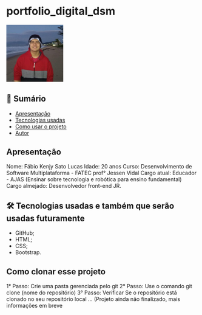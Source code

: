 # portfolio_digital_dsm

<img src="mgt/fabio.jpeg" width="150px">

## 📑 Sumário
- [Apresentação](#apresentacao)
- [Tecnologias usadas](#tecnologias)
- [Como usar o projeto](#como-usar)
- [Autor](#autor)

## Apresentação<a name="apresentacao"></a>
Nome: Fábio Kenjy Sato Lucas
Idade: 20 anos
Curso: Desenvolvimento de Software Multiplataforma - FATEC prof° Jessen Vidal
Cargo atual: Educador - AJAS (Ensinar sobre tecnologia e robótica para ensino fundamental)
Cargo almejado: Desenvolvedor front-end JR.

## 🛠 Tecnologias usadas e também que serão usadas futuramente<a name="tecnologias"></a>
- GitHub;
- HTML;
- CSS;
- Bootstrap.

## Como clonar esse projeto<a name="como-usar"></a>
1° Passo: Crie uma pasta gerenciada pelo git
2° Passo: Use o comando git clone (nome do repositório)
3° Passo: Verificar Se o repositório está clonado no seu repositório local
... (Projeto ainda não finalizado, mais informações em breve
